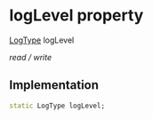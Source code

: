 


# logLevel property






[LogType](../../smeup_services_smeup_log_service/LogType.md) logLevel
  
_read / write_






## Implementation

```dart
static LogType logLevel;


```







